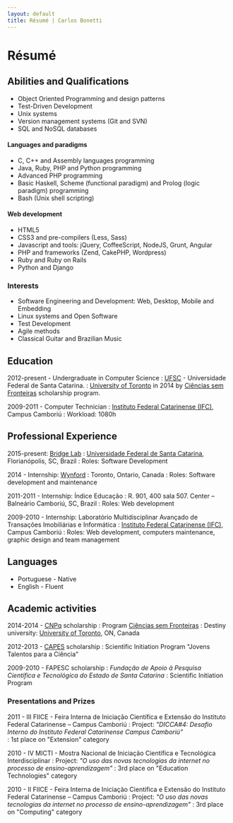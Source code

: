 ```yaml
---
layout: default
title: Résumé | Carlos Bonetti
---
```


# Résumé

## Abilities and Qualifications

* Object Oriented Programming and design patterns
* Test-Driven Development
* Unix systems
* Version management systems (Git and SVN)
* SQL and NoSQL databases

#### Languages and paradigms

* C, C++ and Assembly languages programming
* Java, Ruby, PHP and Python programming
* Advanced PHP programming
* Basic Haskell, Scheme (functional paradigm) and Prolog (logic paradigm) programming
* Bash (Unix shell scripting)

#### Web development

* HTML5
* CSS3 and pre-compilers (Less, Sass)
* Javascript and tools: jQuery, CoffeeScript, NodeJS, Grunt, Angular
* PHP and frameworks (Zend, CakePHP, Wordpress)
* Ruby and Ruby on Rails
* Python and Django

### Interests

* Software Engineering and Development: Web, Desktop, Mobile and Embedding
* Linux systems and Open Software
* Test Development
* Agile methods
* Classical Guitar and Brazilian Music

## Education

2012-present - Undergraduate in Computer Science
: [UFSC](http://ufsc.br) - Universidade Federal de Santa Catarina.
: [University of Toronto](http://www.utoronto.ca/) in 2014 by [Ciências sem Fronteiras](http://www.cienciasemfronteiras.gov.br/) scholarship program.

2009-2011 - Computer Technician
: [Instituto Federal Catarinense (IFC)](http://www.ifc.edu.br/site/), Campus Camboriú
: Workload: 1080h

## Professional Experience

2015-present: [Bridge Lab](https://bridge.ufsc.br/)
: [Universidade Federal de Santa Catarina](http://ufsc.br), Florianópolis, SC, Brazil
: Roles: Software Development

2014 - Internship: [Wynford](http://www.wynfordtwg.com/)
: Toronto, Ontario, Canada
: Roles: Software development and maintenance

2011-2011 - Internship: Índice Educação
: R. 901, 400 sala 507. Center – Balneário Camboriú, SC, Brazil
: Roles: Web development

2009-2010 - Internship: Laboratório Multidisciplinar Avançado de Transações Imobiliárias e Informática
: [Instituto Federal Catarinense (IFC)](http://www.ifc.edu.br/site/), Campus Camboriú
: Roles: Web development, computers maintenance, graphic design and team management

## Languages

* Portuguese - Native
* English - Fluent

## Academic activities

2014-2014 - [CNPq](http://www.cnpq.br/) scholarship
: Program [Ciências sem Fronteiras](http://www.cienciasemfronteiras.gov.br/)
: Destiny university: [University of Toronto](http://www.utoronto.ca/), ON, Canada

2012-2013 - [CAPES](http://www.capes.gov.br/) scholarship
: Scientific Initiation Program "Jovens Talentos para a Ciência"

2009-2010 - FAPESC scholarship
: _Fundação de Apoio à Pesquisa Científica e Tecnológica do Estado de Santa Catarina_
: Scientific Initiation Program

### Presentations and Prizes

2011 - III FIICE - Feira Interna de Iniciação Científica e Extensão do Instituto Federal Catarinense – Campus Camboriú
: Project: _"DICCA#4: Desafio Interno do Instituto Federal Catarinense Campus Camboriú"_ \
: 1st place on "Extension" category

2010 - IV MICTI - Mostra Nacional de Iniciação Científica e Tecnológica Interdisciplinar
: Project: _"O uso das novas tecnologias da internet no processo de ensino-aprendizagem"_
: 3rd place on "Education Technologies" category

2010 - II FIICE - Feira Interna de Iniciação Científica e Extensão do Instituto Federal Catarinense – Campus Camboriú
: Project: _"O uso das novas tecnologias da internet no processo de ensino-aprendizagem"_
: 3rd place on "Computing" category
